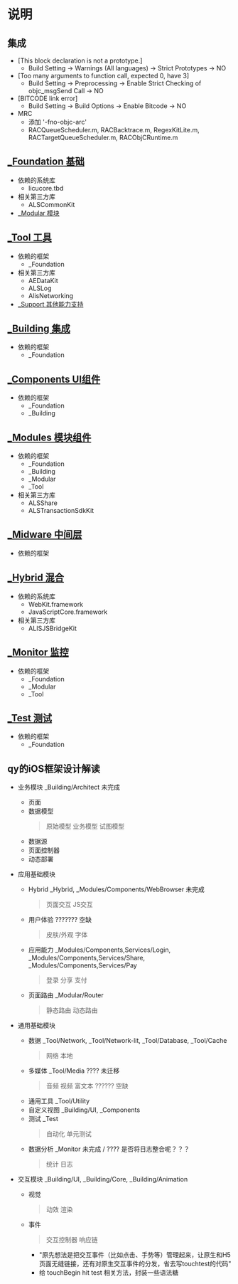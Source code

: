 # 说明

## 集成

* [This block declaration is not a prototype.]
    - Build Setting -> Warnings (All languages) -> Strict Prototypes -> NO
* [Too many arguments to function call, expected 0, have 3]
	- Build Setting -> Preprocessing -> Enable Strict Checking of objc_msgSend Call -> NO
* [BITCODE link error]
	- Build Setting -> Build Options -> Enable Bitcode -> NO
* MRC
    - 添加 '-fno-objc-arc'
    - RACQueueScheduler.m, RACBacktrace.m, RegexKitLite.m, RACTargetQueueScheduler.m, RACObjCRuntime.m

## [_Foundation 基础](_Foundation/README.md)

* 依赖的系统库
	- licucore.tbd
* 相关第三方库
	- ALSCommonKit
* [_Modular 模块](_Modular/README.md)

## [_Tool 工具](_Tool/README.md)

* 依赖的框架
	- _Foundation
* 相关第三方库
	- AEDataKit
	- ALSLog
	- AlisNetworking
* [_Support 其他能力支持](_Support/README.md)

## [_Building 集成](_Building/README.md)

* 依赖的框架
	- _Foundation

## [_Components UI组件](_Components/README.md)

* 依赖的框架
	- _Foundation
	- _Building

## [_Modules 模块组件](_Modules/README.md)

* 依赖的框架
	- _Foundation
	- _Building
	- _Modular
	- _Tool
* 相关第三方库
	- ALSShare
	- ALSTransactionSdkKit

## [_Midware 中间层](_Midware/README.md)

* 依赖的框架

## [_Hybrid 混合](_Hybrid/README.md)

* 依赖的系统库
  - WebKit.framework
  - JavaScriptCore.framework
* 相关第三方库
	- ALISJSBridgeKit

## [_Monitor 监控](_Monitor/README.md)

* 依赖的框架
	- _Foundation
	- _Modular
	- _Tool

## [_Test 测试](_Test/README.md)

* 依赖的框架
	- _Foundation

## qy的iOS框架设计解读

* 业务模块 _Building/Architect 未完成
	- 页面
	- 数据模型
		> 原始模型
		> 业务模型
		> 试图模型
	- 数据源
	- 页面控制器
	- 动态部署
* 应用基础模块
	- Hybrid _Hybrid, _Modules/Components/WebBrowser 未完成
		> 页面交互
		> JS交互
	- 用户体验 ??????? 空缺
		> 皮肤/外观
		> 字体
	- 应用能力 _Modules/Components,Services/Login, _Modules/Components,Services/Share, _Modules/Components,Services/Pay
		> 登录
		> 分享
		> 支付
	- 页面路由 _Modular/Router
		> 静态路由
		> 动态路由
* 通用基础模块 
	- 数据 _Tool/Network, _Tool/Network-lit, _Tool/Database, _Tool/Cache
		> 网络
		> 本地
	- 多媒体 _Tool/Media ???? 未迁移
		> 音频
		> 视频
		> 富文本 ?????? 空缺
	- 通用工具 _Tool/Utility
	- 自定义视图 _Building/UI, _Components
	- 测试 _Test
		> 自动化
		> 单元测试
	- 数据分析 _Monitor 未完成 / ???? 是否将日志整合呢？？？
		> 统计
		> 日志

* 交互模块 _Building/UI, _Building/Core, _Building/Animation
	- 视觉
		> 动效
		> 渲染
	- 事件
		> 交互控制器
		> 响应链
		- "原先想法是把交互事件（比如点击、手势等）管理起来，让原生和H5页面无缝链接，还有对原生交互事件的分发，省去写touchtest的代码"
		- 给 touchBegin hit test 相关方法，封装一些语法糖

